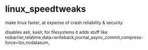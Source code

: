 # linux_speedtweaks
make linux faster, at expense of crash reliability &amp; security

disables aslr, kaslr, for filesystems it adds stuff like nobarrier,relatime,data=writeback,journal_async_commit,compress-force=lzo,nodatasum, 
